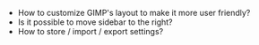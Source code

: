 * How to customize GIMP's layout to make it more user friendly?
* Is it possible to move sidebar to the right?
* How to store / import / export  settings?
